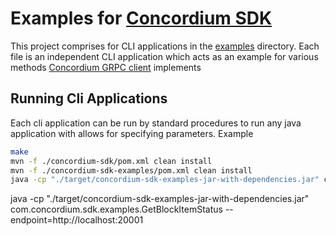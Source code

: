 # Examples for [Concordium SDK](../concordium-sdk/)
This project comprises for CLI applications in the [examples](./src/main/java/com/concordium/sdk/examples/) directory. Each file is an independent CLI application which acts as an example for various methods [Concordium GRPC client](../concordium-sdk/src/main/java/com/concordium/sdk/ClientV2.java) implements

## Running Cli Applications
Each cli application can be run by standard procedures to run any java application with allows for specifying parameters. Example

```bash
make
mvn -f ./concordium-sdk/pom.xml clean install
mvn -f ./concordium-sdk-examples/pom.xml clean install
java -cp "./target/concordium-sdk-examples-jar-with-dependencies.jar" com.concordium.sdk.examples.<COMMAND_NAME> --endpoint=http://localhost:20001
```
java -cp "./target/concordium-sdk-examples-jar-with-dependencies.jar" com.concordium.sdk.examples.GetBlockItemStatus --endpoint=http://localhost:20001
